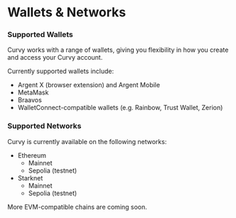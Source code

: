 # Wallets & Networks

### **Supported Wallets**

Curvy works with a range of wallets, giving you flexibility in how you create and access your Curvy account.

Currently supported wallets include:

- Argent X (browser extension) and Argent Mobile  
- MetaMask  
- Braavos  
- WalletConnect-compatible wallets (e.g. Rainbow, Trust Wallet, Zerion)

### **Supported Networks**

Curvy is currently available on the following networks:

- Ethereum  
  - Mainnet  
  - Sepolia (testnet)  
- Starknet  
  - Mainnet  
  - Sepolia (testnet)

More EVM-compatible chains are coming soon.
